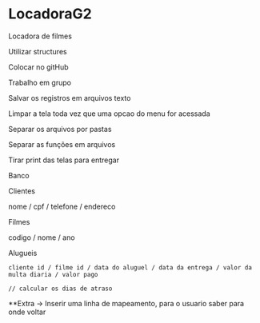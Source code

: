 # LocadoraG2

Locadora de filmes

Utilizar structures

Colocar no gitHub

Trabalho em grupo

Salvar os registros em arquivos texto

Limpar a tela toda vez que uma opcao do menu for acessada

Separar os arquivos por pastas

Separar as funções em arquivos

Tirar print das telas para entregar


Banco

Clientes

nome / cpf / telefone / endereco

Filmes

codigo / nome / ano
	
Alugueis

	cliente id / filme id / data do aluguel / data da entrega / valor da multa diaria / valor pago
	
	// calcular os dias de atraso
	


**Extra -> Inserir uma linha de mapeamento, para o usuario saber para onde voltar 
